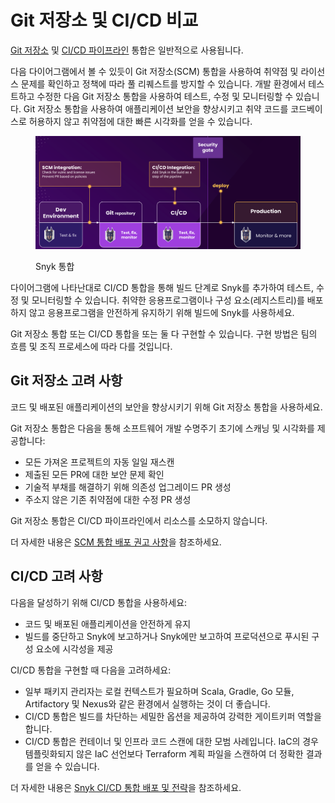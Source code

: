 # Git 저장소 및 CI/CD 비교

[Git 저장소](snyk-scm-integrations/) 및 [CI/CD 파이프라인](snyk-ci-cd-integrations/) 통합은 일반적으로 사용됩니다.&#x20;

다음 다이어그램에서 볼 수 있듯이 Git 저장소(SCM) 통합을 사용하여 취약점 및 라이선스 문제를 확인하고 정책에 따라 풀 리퀘스트를 방지할 수 있습니다. 개발 환경에서 테스트하고 수정한 다음 Git 저장소 통합을 사용하여 테스트, 수정 및 모니터링할 수 있습니다. Git 저장소 통합을 사용하여 애플리케이션 보안을 향상시키고 취약 코드를 코드베이스로 허용하지 않고 취약점에 대한 빠른 시각화를 얻을 수 있습니다.

<figure><img src="../.gitbook/assets/scm-ci-cid.png" alt="Snyk integrations"><figcaption><p>Snyk 통합</p></figcaption></figure>

다이어그램에 나타난대로 CI/CD 통합을 통해 빌드 단계로 Snyk를 추가하여 테스트, 수정 및 모니터링할 수 있습니다. 취약한 응용프로그램이나 구성 요소(레지스트리)를 배포하지 않고 응용프로그램을 안전하게 유지하기 위해 빌드에 Snyk를 사용하세요.

Git 저장소 통합 또는 CI/CD 통합을 또는 둘 다 구현할 수 있습니다. 구현 방법은 팀의 흐름 및 조직 프로세스에 따라 다를 것입니다.

## Git 저장소 고려 사항

코드 및 배포된 애플리케이션의 보안을 향상시키기 위해 Git 저장소 통합을 사용하세요.

Git 저장소 통합은 다음을 통해 소프트웨어 개발 수명주기 초기에 스캐닝 및 시각화를 제공합니다:

* 모든 가져온 프로젝트의 자동 일일 재스캔
* 제출된 모든 PR에 대한 보안 문제 확인
* 기술적 부채를 해결하기 위해 의존성 업그레이드 PR 생성
* 주소지 않은 기존 취약점에 대한 수정 PR 생성

Git 저장소 통합은 CI/CD 파이프라인에서 리소스를 소모하지 않습니다.

더 자세한 내용은 [SCM 통합 배포 권고 사항](snyk-scm-integrations/introduction-to-git-repository-integrations/deployment-recommendations-for-scm-integrations.md)을 참조하세요.

## CI/CD 고려 사항

다음을 달성하기 위해 CI/CD 통합을 사용하세요:

* 코드 및 배포된 애플리케이션을 안전하게 유지
* 빌드를 중단하고 Snyk에 보고하거나 Snyk에만 보고하여 프로덕션으로 푸시된 구성 요소에 시각성을 제공

CI/CD 통합을 구현할 때 다음을 고려하세요:

* 일부 패키지 관리자는 로컬 컨텍스트가 필요하며 Scala, Gradle, Go 모듈, Artifactory 및 Nexus와 같은 환경에서 실행하는 것이 더 좋습니다.
* CI/CD 통합은 빌드를 차단하는 세밀한 옵션을 제공하여 강력한 게이트키퍼 역할을 합니다.
* CI/CD 통합은 컨테이너 및 인프라 코드 스캔에 대한 모범 사례입니다. IaC의 경우 템플릿화되지 않은 IaC 선언보다 Terraform 계획 파일을 스캔하여 더 정확한 결과를 얻을 수 있습니다.

더 자세한 내용은 [Snyk CI/CD 통합 배포 및 전략](snyk-ci-cd-integrations/snyk-ci-cd-integration-deployment-and-strategies/)을 참조하세요.
